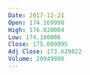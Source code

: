 ```yaml
---
Date: 2017-12-21
Open: 174.169998
High: 176.020004
Low: 174.100006
Close: 175.009995
Adj Close: 173.629822
Volume: 20949900
---
```


